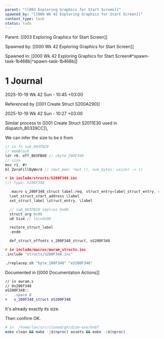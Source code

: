 ```yaml
---
parent: "[[003 Exploring Graphics for Start Screen]]"
spawned_by: "[[000 Wk 42 Exploring Graphics for Start Screen]]"
context_type: task
status: todo
---
```


Parent: [[003 Exploring Graphics for Start Screen]]

Spawned by: [[000 Wk 42 Exploring Graphics for Start Screen]]

Spawned in: [[000 Wk 42 Exploring Graphics for Start Screen#^spawn-task-1b468b|^spawn-task-1b468b]]

# 1 Journal

2025-10-19 Wk 42 Sun - 10:45 +03:00

Referenced by  [[001 Create Struct S200A290]]

2025-10-19 Wk 42 Sun - 10:27 +03:00

Similar process to [[001 Create Struct S2011E30 used in dispatch_80339CC]],

We can infer the size to be `8` from

```C
// in fn sub_803FB28
// memBlock
ldr r0, off_803FB60 // =byte_200F348
// size
mov r1, #8
bl ZeroFillByWord // (mut_mem: *mut (), num_bytes: usize) -> ()
```

```C
# in include/structs/S200F348.inc
//! type: S200F348

  .macro s_200F348_struct label:req, struct_entry=label_struct_entry, set_struct_start_address=set_struct_start_address
  \set_struct_start_address \label
  set_struct_label \struct_entry, \label

  // sub_803FB28 implies 0x08
  struct_org 0x08
  u0 Size // loc=0x08

  restore_struct_label
  .endm

  def_struct_offsets s_200F348_struct, oS200F348
```

```C
# in include/macros/ewram_structs.inc
.include "structs/S200F348.inc"
```

```sh
./replacep.sh "byte_200F348" "eS200F348"
```

Documented in [[000 Documentation Actions]]

```diff
// in ewram.s
// 0x200f348
eS200F348::
-	.space 8
+   s_200F348_struct eS200F348
```

It's already exactly its size.

Then confirm OK.

```sh
# in  /home/lan/src/cloned/gh/dism-exe/bn6f
make clean && make -j$(nproc) assets && make -j$(nproc)
```
